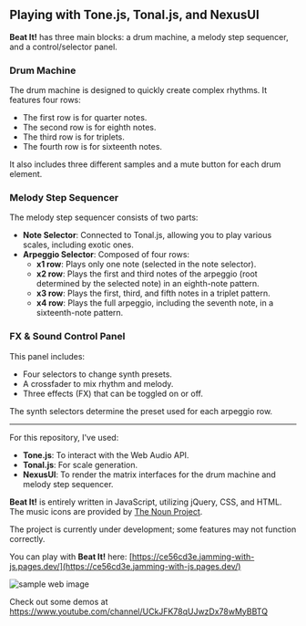 ## Playing with Tone.js, Tonal.js, and NexusUI

**Beat It!** has three main blocks: a drum machine, a melody step sequencer, and a control/selector panel.

### Drum Machine

The drum machine is designed to quickly create complex rhythms. It features four rows:
- The first row is for quarter notes.
- The second row is for eighth notes.
- The third row is for triplets.
- The fourth row is for sixteenth notes.

It also includes three different samples and a mute button for each drum element.

### Melody Step Sequencer

The melody step sequencer consists of two parts:
- **Note Selector**: Connected to Tonal.js, allowing you to play various scales, including exotic ones.
- **Arpeggio Selector**: Composed of four rows:
  - **x1 row**: Plays only one note (selected in the note selector).
  - **x2 row**: Plays the first and third notes of the arpeggio (root determined by the selected note) in an eighth-note pattern.
  - **x3 row**: Plays the first, third, and fifth notes in a triplet pattern.
  - **x4 row**: Plays the full arpeggio, including the seventh note, in a sixteenth-note pattern.

### FX & Sound Control Panel

This panel includes:
- Four selectors to change synth presets.
- A crossfader to mix rhythm and melody.
- Three effects (FX) that can be toggled on or off.

The synth selectors determine the preset used for each arpeggio row.

---

For this repository, I've used:
- **Tone.js**: To interact with the Web Audio API.
- **Tonal.js**: For scale generation.
- **NexusUI**: To render the matrix interfaces for the drum machine and melody step sequencer.

**Beat It!** is entirely written in JavaScript, utilizing jQuery, CSS, and HTML. The music icons are provided by [The Noun Project](https://thenounproject.com).

The project is currently under development; some features may not function correctly.

You can play with **Beat It!** here: [https://ce56cd3e.jamming-with-js.pages.dev/](https://ce56cd3e.jamming-with-js.pages.dev/)

![sample web image](https://github.com/gusblacknails/Jamming-with-JS/blob/master/public/images/beatIt.png)

Check out some demos at https://www.youtube.com/channel/UCkJFK78qUJwzDx78wMyBBTQ
